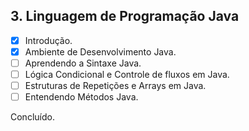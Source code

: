 ## 3. Linguagem de Programação Java

- [x] Introdução.
- [x] Ambiente de Desenvolvimento Java.
- [ ] Aprendendo a Sintaxe Java.
- [ ] Lógica Condicional e Controle de fluxos em Java.
- [ ] Estruturas de Repetições e Arrays em Java.
- [ ] Entendendo Métodos Java.

Concluído.